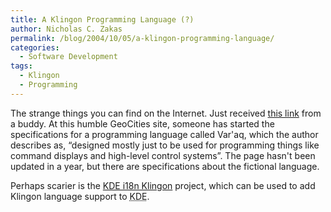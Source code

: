 ```yaml
---
title: A Klingon Programming Language (?)
author: Nicholas C. Zakas
permalink: /blog/2004/10/05/a-klingon-programming-language/
categories:
  - Software Development
tags:
  - Klingon
  - Programming
---
```

The strange things you can find on the Internet. Just received <a title="Var'aq - A Warrior's Programming Language" rel="external" href="https://www.geocities.com/connorbd/varaq/">this link</a> from a buddy. At this humble GeoCities site, someone has started the specifications for a programming language called Var'aq, which the author describes as, &#8220;designed mostly just to be used for programming things like command displays and high-level control systems&#8221;. The page hasn't been updated in a year, but there are specifications about the fictional language.

Perhaps scarier is the <a title="KDE i18n Klingon" rel="external" href="https://unixcode.org/kde-i18n-klingon/">KDE i18n Klingon</a> project, which can be used to add Klingon language support to <acronym title="Konquerer Desktop Environment">KDE</acronym>.

